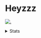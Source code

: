 # Heyzzz  

[![.](https://skillicons.dev/icons?i=js,java)](https://skillicons.dev)  

<details>
<summary>Stats</summary
<!--START_SECTION:waka-->

```txt
TypeScript    22 hrs 2 mins   ████████████████████░░░░░   80.41 %
CSS           3 hrs 7 mins    ███░░░░░░░░░░░░░░░░░░░░░░   11.39 %
JavaScript    1 hr 3 mins     █░░░░░░░░░░░░░░░░░░░░░░░░   03.85 %
Python        34 mins         ▓░░░░░░░░░░░░░░░░░░░░░░░░   02.07 %
Rust          19 mins         ▒░░░░░░░░░░░░░░░░░░░░░░░░   01.16 %
```

<!--END_SECTION:waka-->
</details>
